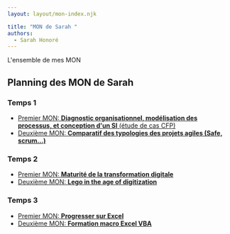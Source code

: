 ```yaml
---
layout: layout/mon-index.njk

title: "MON de Sarah "
authors:
  - Sarah Honoré
---
```


<!-- Début Résumé -->
L'ensemble de mes MON
<!-- fin résumé -->

## Planning des MON de Sarah

### Temps 1
- [Premier MON: **Diagnostic organisationnel, modélisation des processus, et conception d'un SI** (étude de cas CFP)](./MON1-1/)
- [Deuxième MON: **Comparatif des typologies des projets agiles (Safe, scrum…)**](./MON1-2/)

### Temps 2
- [Premier MON: **Maturité de la transformation digitale**](./MON2-1/)
- [Deuxième MON: **Lego in the age of digitization**](./MON2-2/)

### Temps 3
-  [Premier MON: **Progresser sur Excel**](./MON3-1/)
- [Deuxième MON: **Formation macro Excel VBA**](./MON3-2/)
